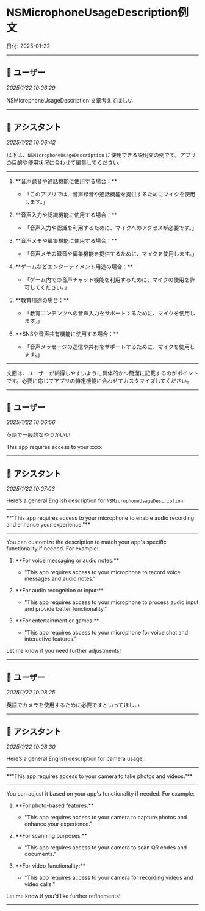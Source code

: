 # NSMicrophoneUsageDescription例文

日付: 2025-01-22

---

## 👤 ユーザー
*2025/1/22 10:06:29*

NSMicrophoneUsageDescription 文章考えてほしい

---

## 🤖 アシスタント
*2025/1/22 10:06:42*

以下は、`NSMicrophoneUsageDescription` に使用できる説明文の例です。アプリの目的や使用状況に合わせて編集してください。

---

1. \*\*音声録音や通話機能に使用する場合：\*\*
   - 「このアプリでは、音声録音や通話機能を提供するためにマイクを使用します。」

2. \*\*音声入力や認識機能に使用する場合：\*\*
   - 「音声入力や認識を利用するために、マイクへのアクセスが必要です。」

3. \*\*音声メモや編集機能に使用する場合：\*\*
   - 「音声メモの録音や編集機能を提供するために、マイクを使用します。」

4. \*\*ゲームなどエンターテイメント用途の場合：\*\*
   - 「ゲーム内での音声チャット機能を利用するために、マイクの使用を許可してください。」

5. \*\*教育用途の場合：\*\*
   - 「教育コンテンツへの音声入力をサポートするために、マイクを使用します。」

6. \*\*SNSや音声共有機能に使用する場合：\*\*
   - 「音声メッセージの送信や共有をサポートするために、マイクを使用します。」

---

文面は、ユーザーが納得しやすいように具体的かつ簡潔に記載するのがポイントです。必要に応じてアプリの特定機能に合わせてカスタマイズしてください。

---

## 👤 ユーザー
*2025/1/22 10:06:56*

英語で一般的なやつがいい

This app requires access to your xxxx

---

## 🤖 アシスタント
*2025/1/22 10:07:03*

Here’s a general English description for `NSMicrophoneUsageDescription`:

---

\*\*"This app requires access to your microphone to enable audio recording and enhance your experience."\*\*

---

You can customize the description to match your app's specific functionality if needed. For example:

1. \*\*For voice messaging or audio notes:\*\*
   - "This app requires access to your microphone to record voice messages and audio notes."

2. \*\*For audio recognition or input:\*\*
   - "This app requires access to your microphone to process audio input and provide better functionality."

3. \*\*For entertainment or games:\*\*
   - "This app requires access to your microphone for voice chat and interactive features."

Let me know if you need further adjustments!

---

## 👤 ユーザー
*2025/1/22 10:08:25*

英語でカメラを使用するために必要ですといってほしい

---

## 🤖 アシスタント
*2025/1/22 10:08:30*

Here’s a general English description for camera usage:

---

\*\*"This app requires access to your camera to take photos and videos."\*\*

---

You can adjust it based on your app's functionality if needed. For example:

1. \*\*For photo-based features:\*\*
   - "This app requires access to your camera to capture photos and enhance your experience."

2. \*\*For scanning purposes:\*\*
   - "This app requires access to your camera to scan QR codes and documents."

3. \*\*For video functionality:\*\*
   - "This app requires access to your camera for recording videos and video calls."

Let me know if you’d like further refinements!

---
